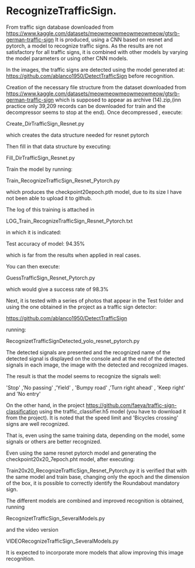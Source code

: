 # RecognizeTrafficSign.

From traffic sign database downloaded from https://www.kaggle.com/datasets/meowmeowmeowmeowmeow/gtsrb-german-traffic-sign
It is produced, using a CNN based on resnet and pytorch, a model to recognize traffic signs.
As the results are not satisfactory for all traffic signs, it is combined with other models by varying the model parameters or using other CNN models.

In the images, the traffic signs are detected using the model generated at: https://github.com/ablanco1950/DetectTrafficSign before recognition.

Creation of the necessary file structure from the dataset downloaded from https://www.kaggle.com/datasets/meowmeowmeowmeowmeow/gtsrb-german-traffic-sign which is supposed to appear as archive (14).zip,(inn practice only 39,209 records can be downloaded for train and the decompressor seems to stop at the end). Once decompressed , execute:

Create_DirTrafficSign_Resnet.py

which creates the data structure needed for resnet pytorch

Then fill in that data structure by executing:

Fill_DirTrafficSign_Resnet.py

Train the model by running:

Train_RecognizeTrafficSign_Resnet_Pytorch.py

which produces the checkpoint20epoch.pth model, due to its size I have not been able to upload it to github.

  The log of this training is attached in

  LOG_Train_RecognizeTrafficSign_Resnet_Pytorch.txt

in which it is indicated:

Test accuracy of model: 94.35%

which is far from the results when applied in real cases.

You can then execute:

GuessTrafficSign_Resnet_Pytorch.py

  which would give a success rate of 98.3%

Next, it is tested with a series of photos that appear in the Test folder and using the one obtained in the project as a traffic sign detector:

https://github.com/ablanco1950/DetectTrafficSign


running:

RecognizetTrafficSignDetected_yolo_resnet_pytorch.py

The detected signals are presented and the recognized name of the detected signal is displayed on the console and at the end of the detected signals in each image, the image with the detected and recognized images.

The result is that the model seems to recognize the signals well:

   'Stop' ,'No passing' ,'Yield' , 'Bumpy road' ,'Turn right ahead' , 'Keep right' and 'No entry'

On the other hand, in the project https://github.com/faeya/traffic-sign-classification using the traffic_classifier.h5 model (you have to download it from the project). It is noted that the speed limit and 'Bicycles crossing' signs are well recognized.

That is, even using the same training data, depending on the model, some signals or others are better recognized.

Even using the same resnet pytorch model and generating the checkpoint20x20_7epoch.pht model, after executing:

Train20x20_RecognizeTrafficSign_Resnet_Pytorch.py it is verified that with the same model and train base, changing only the epoch and the dimension of the box, it is possible to correctly identify the Roundabout mandatory sign.

The different models are combined and improved recognition is obtained, running


RecognizetTrafficSign_SeveralModels.py


and the video version

VIDEORecognizeTrafficSign_SeveralModels.py

It is expected to incorporate more models that allow improving this image recognition.
